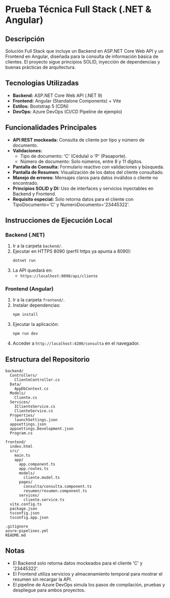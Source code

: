 # Prueba Técnica Full Stack (.NET & Angular)

## Descripción
Solución Full Stack que incluye un Backend en ASP.NET Core Web API y un Frontend en Angular, diseñada para la consulta de información básica de clientes. El proyecto sigue principios SOLID, inyección de dependencias y buenas prácticas de arquitectura.

## Tecnologías Utilizadas
- **Backend:** ASP.NET Core Web API (.NET 9)
- **Frontend:** Angular (Standalone Components) + Vite
- **Estilos:** Bootstrap 5 (CDN)
- **DevOps:** Azure DevOps (CI/CD Pipeline de ejemplo)

## Funcionalidades Principales
- **API REST mockeada:** Consulta de cliente por tipo y número de documento.
- **Validaciones:**
  - Tipo de documento: 'C' (Cédula) o 'P' (Pasaporte).
  - Número de documento: Solo números, entre 8 y 11 dígitos.
- **Pantalla de Consulta:** Formulario reactivo con validaciones y búsqueda.
- **Pantalla de Resumen:** Visualización de los datos del cliente consultado.
- **Manejo de errores:** Mensajes claros para datos inválidos o cliente no encontrado.
- **Principios SOLID y DI:** Uso de interfaces y servicios inyectables en Backend y Frontend.
- **Requisito especial:** Solo retorna datos para el cliente con TipoDocumento='C' y NumeroDocumento='23445322'.

## Instrucciones de Ejecución Local

### Backend (.NET)
1. Ir a la carpeta `backend/`.
2. Ejecutar en HTTPS 8090 (perfil https ya apunta a 8090):
   ```bash
   dotnet run
   ```
3. La API quedará en:
   - `https://localhost:8090/api/cliente`

### Frontend (Angular)
1. Ir a la carpeta `frontend/`.
2. Instalar dependencias:
   ```bash
   npm install
   ```
3. Ejecutar la aplicación:
   ```bash
   npm run dev
   ```
4. Acceder a `http://localhost:4200/consulta` en el navegador.

## Estructura del Repositorio
```
backend/
  Controllers/
    ClienteController.cs
  Data/
    AppDbContext.cs
  Models/
    Cliente.cs
  Services/
    IClienteService.cs
    ClienteService.cs
  Properties/
    launchSettings.json
  appsettings.json
  appsettings.Development.json
  Program.cs

frontend/
  index.html
  src/
    main.ts
    app/
      app.component.ts
      app.routes.ts
      models/
        cliente.model.ts
      pages/
        consulta/consulta.component.ts
        resumen/resumen.component.ts
      services/
        cliente.service.ts
  vite.config.ts
  package.json
  tsconfig.json
  tsconfig.app.json

.gitignore
azure-pipelines.yml
README.md
```

## Notas
- El Backend solo retorna datos mockeados para el cliente 'C' y '23445322'.
- El Frontend utiliza servicios y almacenamiento temporal para mostrar el resumen sin recargar la API.
- El pipeline de Azure DevOps simula los pasos de compilación, pruebas y despliegue para ambos proyectos.

